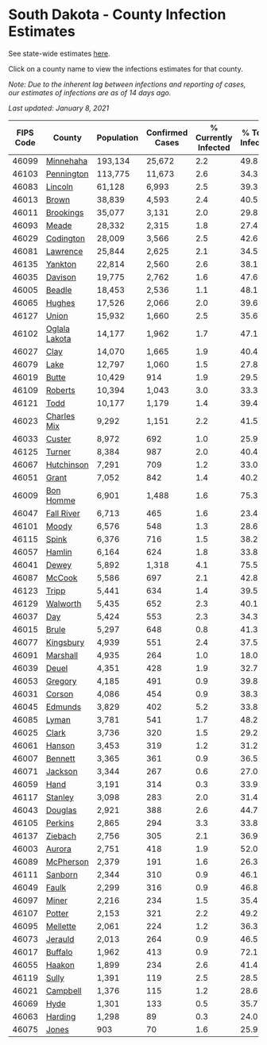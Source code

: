 # South Dakota - County Infection Estimates

See state-wide estimates [here](/infections/us-sd).

Click on a county name to view the infections estimates for that county.

*Note: Due to the inherent lag between infections and reporting of cases, our estimates of infections are as of 14 days ago.*

*Last updated: January 8, 2021*

|   FIPS Code |                         County |   Population |   Confirmed Cases |   % Currently Infected |   % Total Infected |
|-------------|--------------------------------|--------------|-------------------|------------------------|--------------------|
|       46099 |         [Minnehaha](minnehaha) |      193,134 |            25,672 |                    2.2 |               49.8 |
|       46103 |       [Pennington](pennington) |      113,775 |            11,673 |                    2.6 |               34.3 |
|       46083 |             [Lincoln](lincoln) |       61,128 |             6,993 |                    2.5 |               39.3 |
|       46013 |                 [Brown](brown) |       38,839 |             4,593 |                    2.4 |               40.5 |
|       46011 |         [Brookings](brookings) |       35,077 |             3,131 |                    2.0 |               29.8 |
|       46093 |                 [Meade](meade) |       28,332 |             2,315 |                    1.8 |               27.4 |
|       46029 |         [Codington](codington) |       28,009 |             3,566 |                    2.5 |               42.6 |
|       46081 |           [Lawrence](lawrence) |       25,844 |             2,625 |                    2.1 |               34.5 |
|       46135 |             [Yankton](yankton) |       22,814 |             2,560 |                    2.6 |               38.1 |
|       46035 |             [Davison](davison) |       19,775 |             2,762 |                    1.6 |               47.6 |
|       46005 |               [Beadle](beadle) |       18,453 |             2,536 |                    1.1 |               48.1 |
|       46065 |               [Hughes](hughes) |       17,526 |             2,066 |                    2.0 |               39.6 |
|       46127 |                 [Union](union) |       15,932 |             1,660 |                    2.5 |               35.6 |
|       46102 | [Oglala Lakota](oglala-lakota) |       14,177 |             1,962 |                    1.7 |               47.1 |
|       46027 |                   [Clay](clay) |       14,070 |             1,665 |                    1.9 |               40.4 |
|       46079 |                   [Lake](lake) |       12,797 |             1,060 |                    1.5 |               27.8 |
|       46019 |                 [Butte](butte) |       10,429 |               914 |                    1.9 |               29.5 |
|       46109 |             [Roberts](roberts) |       10,394 |             1,043 |                    3.0 |               33.3 |
|       46121 |                   [Todd](todd) |       10,177 |             1,179 |                    1.4 |               39.4 |
|       46023 |     [Charles Mix](charles-mix) |        9,292 |             1,151 |                    2.2 |               41.5 |
|       46033 |               [Custer](custer) |        8,972 |               692 |                    1.0 |               25.9 |
|       46125 |               [Turner](turner) |        8,384 |               987 |                    2.0 |               40.4 |
|       46067 |       [Hutchinson](hutchinson) |        7,291 |               709 |                    1.2 |               33.0 |
|       46051 |                 [Grant](grant) |        7,052 |               842 |                    1.4 |               40.2 |
|       46009 |         [Bon Homme](bon-homme) |        6,901 |             1,488 |                    1.6 |               75.3 |
|       46047 |       [Fall River](fall-river) |        6,713 |               465 |                    1.6 |               23.4 |
|       46101 |                 [Moody](moody) |        6,576 |               548 |                    1.3 |               28.6 |
|       46115 |                 [Spink](spink) |        6,376 |               716 |                    1.5 |               38.2 |
|       46057 |               [Hamlin](hamlin) |        6,164 |               624 |                    1.8 |               33.8 |
|       46041 |                 [Dewey](dewey) |        5,892 |             1,318 |                    4.1 |               75.5 |
|       46087 |               [McCook](mccook) |        5,586 |               697 |                    2.1 |               42.8 |
|       46123 |                 [Tripp](tripp) |        5,441 |               634 |                    1.4 |               39.5 |
|       46129 |           [Walworth](walworth) |        5,435 |               652 |                    2.3 |               40.1 |
|       46037 |                     [Day](day) |        5,424 |               553 |                    2.3 |               34.3 |
|       46015 |                 [Brule](brule) |        5,297 |               648 |                    0.8 |               41.3 |
|       46077 |         [Kingsbury](kingsbury) |        4,939 |               551 |                    2.4 |               37.5 |
|       46091 |           [Marshall](marshall) |        4,935 |               264 |                    1.0 |               18.0 |
|       46039 |                 [Deuel](deuel) |        4,351 |               428 |                    1.9 |               32.7 |
|       46053 |             [Gregory](gregory) |        4,185 |               491 |                    0.9 |               39.8 |
|       46031 |               [Corson](corson) |        4,086 |               454 |                    0.9 |               38.3 |
|       46045 |             [Edmunds](edmunds) |        3,829 |               402 |                    5.2 |               33.8 |
|       46085 |                 [Lyman](lyman) |        3,781 |               541 |                    1.7 |               48.2 |
|       46025 |                 [Clark](clark) |        3,736 |               320 |                    1.5 |               29.2 |
|       46061 |               [Hanson](hanson) |        3,453 |               319 |                    1.2 |               31.2 |
|       46007 |             [Bennett](bennett) |        3,365 |               361 |                    0.9 |               36.5 |
|       46071 |             [Jackson](jackson) |        3,344 |               267 |                    0.6 |               27.0 |
|       46059 |                   [Hand](hand) |        3,191 |               314 |                    0.3 |               33.9 |
|       46117 |             [Stanley](stanley) |        3,098 |               283 |                    2.0 |               31.4 |
|       46043 |             [Douglas](douglas) |        2,921 |               388 |                    2.6 |               44.7 |
|       46105 |             [Perkins](perkins) |        2,865 |               294 |                    3.3 |               33.8 |
|       46137 |             [Ziebach](ziebach) |        2,756 |               305 |                    2.1 |               36.9 |
|       46003 |               [Aurora](aurora) |        2,751 |               418 |                    1.9 |               52.0 |
|       46089 |         [McPherson](mcpherson) |        2,379 |               191 |                    1.6 |               26.3 |
|       46111 |             [Sanborn](sanborn) |        2,344 |               310 |                    0.9 |               46.1 |
|       46049 |                 [Faulk](faulk) |        2,299 |               316 |                    0.9 |               46.8 |
|       46097 |                 [Miner](miner) |        2,216 |               234 |                    1.5 |               35.4 |
|       46107 |               [Potter](potter) |        2,153 |               321 |                    2.2 |               49.2 |
|       46095 |           [Mellette](mellette) |        2,061 |               224 |                    1.2 |               36.3 |
|       46073 |             [Jerauld](jerauld) |        2,013 |               264 |                    0.9 |               46.5 |
|       46017 |             [Buffalo](buffalo) |        1,962 |               413 |                    0.9 |               72.1 |
|       46055 |               [Haakon](haakon) |        1,899 |               234 |                    2.6 |               41.4 |
|       46119 |                 [Sully](sully) |        1,391 |               119 |                    2.5 |               28.5 |
|       46021 |           [Campbell](campbell) |        1,376 |               115 |                    1.2 |               28.6 |
|       46069 |                   [Hyde](hyde) |        1,301 |               133 |                    0.5 |               35.7 |
|       46063 |             [Harding](harding) |        1,298 |                89 |                    0.3 |               24.0 |
|       46075 |                 [Jones](jones) |          903 |                70 |                    1.6 |               25.9 |